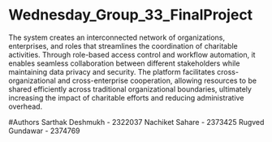 # Wednesday_Group_33_FinalProject

 The system creates an interconnected network of organizations, enterprises, and roles
 that streamlines the coordination of charitable activities. Through role-based access control and
 workflow automation, it enables seamless collaboration between different stakeholders while
 maintaining data privacy and security. The platform facilitates cross-organizational and
 cross-enterprise cooperation, allowing resources to be shared efficiently across traditional
 organizational boundaries, ultimately increasing the impact of charitable efforts and reducing
 administrative overhead.
 
 #Authors
 Sarthak Deshmukh - 2322037
 Nachiket Sahare - 2373425
 Rugved Gundawar - 2374769